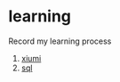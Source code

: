# learning
Record my learning process

1. [xiumi](https://github.com/Kerchhhhh/sql_learning/blob/main/xiumi.md)
2. [sql](https://github.com/Kerchhhhh/sql_learning/blob/main/sql.md)

